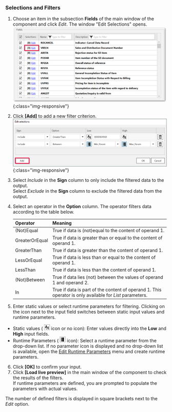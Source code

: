 ### Selections and Filters

1. Choose an item in the subsection **Fields** of the main window of the component and click *Edit*.
The window "Edit Selections" opens.<br> 
![ODP Fields](/img/content/odp/odp-fiter.png){:class="img-responsive"}<br>
2. Click **[Add]** to add a new filter criterion.<br>
![ODP Selection With Parameters](/img/content/odp/odp-selection-with-parameters.png){:class="img-responsive"}
3. Select *Include* in the **Sign** column to only include the filtered data to the output. <br>
Select *Exclude* in the **Sign** column to exclude the filtered data from the output.
4. Select an operator in the **Option** column. The operator filters data according to the table below.

   | Operator   |      Meaning      |  
   |:---------|:------------- |
   |(Not)Equal |  True if data is (not)equal to the content of operand 1.|
   |GreaterOrEqual |  True if data is greater than or equal to the content of operand 1.|
   |GreaterThan |  True if data is greater than the content of operand 1.|
   |LessOrEqual | True if data is less than or equal to the content of operand 1.|
   |LessThan | True if data is less than the content of operand 1.|
   |(Not)Between | True if data lies (not) between the values of operand 1 and operand 2. |
   |In | True if data is part of the content of operand 1. This operator is only available for *List* parameters.|
5. Enter static values or select runtime parameters for filtering. 
Clicking on the icon next to the input field switches between static input values and runtime parameters.<br>
- Static values ( ![static-value](/img/content/icons/runtime-parameters-static.png) icon or no icon): Enter values directly into the **Low** and **High** input fields. 
- Runtime Parameters ( ![dynamic-value](/img/content/icons/runtime-parameters-dynamic.png) icon):
Select a runtime parameter from the drop-down list.
If no parameter icon is displayed and no drop-down list is available, open the [Edit Runtime Parameters](./odp-settings#edit-runtime-parameters) menu and create runtime parameters. <br>
6. Click **[OK]** to confirm your input.
7. Click **[Load live preview]** in the main window of the component to check the results of the filters. <br>
If runtime parameters are defined, you are prompted to populate the parameters with actual values.

The number of defined filters is displayed in square brackets next to the *Edit* option.
